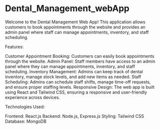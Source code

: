 # Dental_Management_webApp

Welcome to the Dental Management Web App! This application allows customers to book appointments through the website and provides an admin panel where staff can manage appointments, inventory, and staff scheduling.

Features:

Customer Appointment Booking: Customers can easily book appointments through the website.
Admin Panel: Staff members have access to an admin panel where they can manage appointments, inventory, and staff scheduling.
Inventory Management: Admins can keep track of dental inventory, manage stock levels, and add new items as needed.
Staff Scheduling: Admins can schedule staff shifts, manage time-off requests, and ensure proper staffing levels.
Responsive Design: The web app is built using React and Tailwind CSS, ensuring a responsive and user-friendly experience across devices.

Technologies Used:

Frontend: React.js
Backend: Node.js, Express.js
Styling: Tailwind CSS
Database: MongoDB
